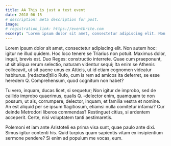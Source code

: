 ```yaml
---
title: AA This is just a test event
date: 2018-06-15
# description: meta description for post.
image:
# registration_link: https://eventbrite.com
excerpt: "Lorem ipsum dolor sit amet, consectetur adipiscing elit. Non autem hoc: igitur ne illud quidem. Hoc loco tenere se Triarius non potuit. Maximus dolor, inquit, brevis est."
---
```

Lorem ipsum dolor sit amet, consectetur adipiscing elit. Non autem hoc: igitur ne illud quidem. Hoc loco tenere se Triarius non potuit. Maximus dolor, inquit, brevis est. Duo Reges: constructio interrete. Quae cum praeponunt, ut sit aliqua rerum selectio, naturam videntur sequi; Ita enim se Athenis collocavit, ut sit paene unus ex Atticis, ut id etiam cognomen videatur habiturus. [redacted]tilio Rufo, cum is rem ad amicos ita deferret, se esse heredem Q. Comprehensum, quod cognitum non habet?

Tu vero, inquam, ducas licet, si sequetur; Non igitur de improbo, sed de callido improbo quaerimus, qualis Q. -delector enim, quamquam te non possum, ut ais, corrumpere, delector, inquam, et familia vestra et nomine. An est aliquid per se ipsum flagitiosum, etiamsi nulla comitetur infamia? Cur deinde Metrodori liberos commendas? Restinguet citius, si ardentem acceperit. Certe, nisi voluptatem tanti aestimaretis.

Polemoni et iam ante Aristoteli ea prima visa sunt, quae paulo ante dixi. Simus igitur contenti his. Quid turpius quam sapientis vitam ex insipientium sermone pendere? Si enim ad populum me vocas, eum.
